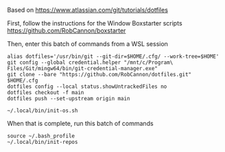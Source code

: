 Based on https://www.atlassian.com/git/tutorials/dotfiles

First, follow the instructions for the Window Boxstarter scripts
https://github.com/RobCannon/boxstarter

Then, enter this batch of commands from a WSL session

```
alias dotfiles='/usr/bin/git --git-dir=$HOME/.cfg/ --work-tree=$HOME'
git config --global credential.helper "/mnt/c/Program\ Files/Git/mingw64/bin/git-credential-manager.exe"
git clone --bare "https://github.com/RobCannon/dotfiles.git" $HOME/.cfg
dotfiles config --local status.showUntrackedFiles no
dotfiles checkout -f main
dotfiles push --set-upstream origin main

~/.local/bin/init-os.sh
```

When that is complete, run this batch of commands
```
source ~/.bash_profile
~/.local/bin/init-repos

```
